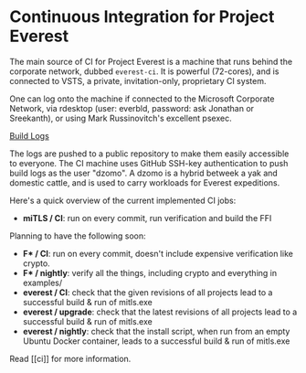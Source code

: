 # Continuous Integration for Project Everest

The main source of CI for Project Everest is a machine that runs behind the
corporate network, dubbed `everest-ci`. It is powerful (72-cores), and is
connected to VSTS, a private, invitation-only, proprietary CI system.

One can log onto the machine if connected to the Microsoft Corporate Network,
via rdesktop (user: everbld, password: ask Jonathan or Sreekanth), or using Mark
Russinovitch's excellent psexec.

[Build Logs](https://github.com/project-everest/ci-logs)

The logs are pushed to a public repository to make them easily accessible to
everyone. The CI machine uses GitHub SSH-key authentication to push build logs
as the user "dzomo". A dzomo is a hybrid betweek a yak and domestic cattle, and
is used to carry workloads for Everest expeditions.

Here's a quick overview of the current implemented CI jobs:
- **miTLS / CI**: run on every commit, run verification and build the FFI

Planning to have the following soon:
- **F\* / CI**: run on every commit, doesn't include expensive verification like crypto.
- **F\* / nightly**: verify all the things, including crypto and everything in
  examples/
- **everest / CI**: check that the given revisions of all projects lead to a
  successful build & run of mitls.exe
- **everest / upgrade**: check that the latest revisions of all projects lead to a
  successful build & run of mitls.exe
- **everest / nightly**: check that the install script, when run from an empty
  Ubuntu Docker container, leads to a successful build & run of mitls.exe

Read [[ci]] for more information.
